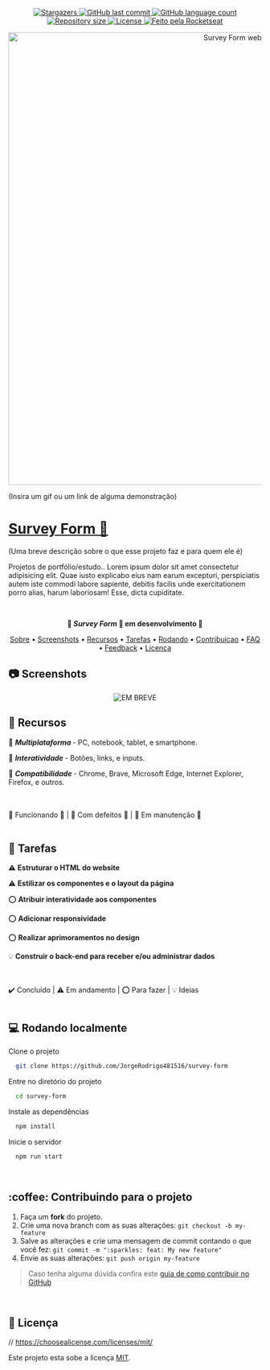 <p align="center">
  <a href="https://github.com/JorgeRodrigo481516/survey-form/stargazers">
    <img alt="Stargazers" src="https://img.shields.io/github/stars/JorgeRodrigo481516/survey-form?style=social">
  </a>
  <a href="https://github.com/JorgeRodrigo481516/survey-form/commits/main">
    <img alt="GitHub last commit" src="https://img.shields.io/github/last-commit/JorgeRodrigo481516/survey-form">
  </a>
  <a href="#">
    <img alt="GitHub language count" src="https://img.shields.io/github/languages/count/JorgeRodrigo481516/survey-form?color=3F71FF">
  </a>
  <a href="#">
    <img alt="Repository size" src="https://img.shields.io/github/repo-size/JorgeRodrigo481516/survey-form">
  </a>
  <a href="#">
    <img alt="License" src="https://img.shields.io/badge/license-MIT-blue">
  </a>
  <a href="https://www.linkedin.com/in/jorge-rodrigo-rosario-de-almeida">
    <img alt="Feito pela Rocketseat" src="https://img.shields.io/badge/feito%20por-Jorge%20Rodrigo-1F51FF">
  </a>
</p>


<p align="center">
  <img width="900px" src="https://dev-to-uploads.s3.amazonaws.com/uploads/articles/th5xamgrr6se0x5ro4g6.png" alt="Survey Form website"
</p>

	
(Insira um gif ou um link de alguma demonstração)

	
<a href="#"><h1 id="sobre"> Survey Form 🔗 </h1></a>
 
(Uma breve descrição sobre o que esse projeto faz e para quem ele é)

Projetos de portfólio/estudo.. Lorem ipsum dolor sit amet consectetur adipisicing elit. Quae iusto explicabo eius nam earum excepturi, perspiciatis autem iste commodi labore sapiente, debitis facilis unde exercitationem porro alias, harum laboriosam! Esse, dicta cupiditate.

	
<br>
<p align="center" color="green"><strong> 🚧 <em>Survey Form</em> 🚀 em desenvolvimento  🚧 </strong></p>


<p align="center">
 <a href="#sobre">Sobre</a> •
 <a href="#screenshots">Screenshots</a> •
 <a href="#recursos">Recursos</a> • 
 <a href="#tarefas">Tarefas</a> • 
 <a href="#instalacao">Rodando</a> • 
 <a href="#contribuicao">Contribuicao</a> • 
 <a href="#faq">FAQ</a> • 
 <a href="#feedback">Feedback</a> •
 <a href="#licenca">Licença</a>
</p>


<h2 id="screenshots"> 📷 Screenshots </h2>

<p align="center">
  <img src="https://user-images.githubusercontent.com/79382459/165197949-467ba82c-133f-4539-b4c2-fa75d7927d54.png" alt="EM BREVE"
</p>
	
<br>
<h2 id="recursos"> 🧰 Recursos </h2>

🔶 <strong><em> Multiplataforma </em></strong> - PC, notebook, tablet, e smartphone.

🔸 <strong><em> Interatividade </em></strong> - Botões, links, e inputs.

🔸 <strong><em> Compatibilidade </em></strong> - Chrome, Brave, Microsoft Edge, Internet Explorer, Firefox, e outros.


<br>
<br>
🔷 Funcionando 🔹  |  🔶 Com defeitos 🔸  |  🔺 Em manutenção 🔺
	
<br>
<br>
<h2 id="tarefas"> 📑 Tarefas </h2>

⚠️ <strong> Estruturar o HTML do website </strong>

⚠️ <strong> Estilizar os componentes e o layout da página </strong>

⭕ <strong> Atribuir interatividade aos componentes </strong>

⭕ <strong> Adicionar responsividade </strong>

⭕ <strong> Realizar aprimoramentos no design </strong>

💡 <strong> Construir o back-end para receber e/ou administrar dados </strong>

<br>
<br>
✔️ Concluído  |  ⚠️ Em andamento  |  ⭕ Para fazer  |  💡 Ideias

<br>
<br>
<h2 id="instalacao"> 💻 Rodando localmente </h2>

Clone o projeto

```bash
  git clone https://github.com/JorgeRodrigo481516/survey-form
```

Entre no diretório do projeto

```bash
  cd survey-form
```

Instale as dependências

```bash
  npm install
```

Inicie o servidor

```bash
  npm run start
```


<br>
<h2 id="contribuicao"> :coffee: Contribuindo para o projeto </h2>

1. Faça um **fork** do projeto.
2. Crie uma nova branch com as suas alterações: `git checkout -b my-feature`
3. Salve as alterações e crie uma mensagem de commit contando o que você fez: `git commit -m ":sparkles: feat: My new feature"`
4. Envie as suas alterações: `git push origin my-feature`
> Caso tenha alguma dúvida confira este [guia de como contribuir no GitHub](https://www.dataschool.io/how-to-contribute-on-github/)


<br>
<h2 id="licenca"> 📝 Licença </h2>

// https://choosealicense.com/licenses/mit/

Este projeto esta sobe a licença [MIT](./LICENSE).

